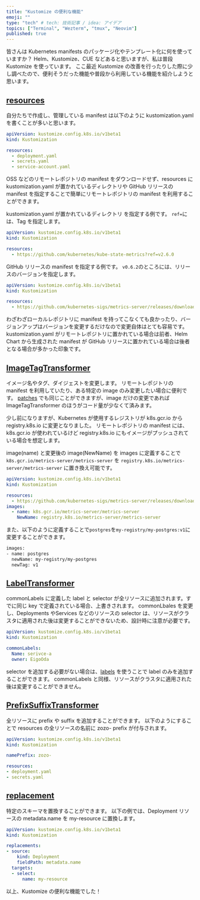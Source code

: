 ```yaml
---
title: "Kustomize の便利な機能"
emoji: ""
type: "tech" # tech: 技術記事 / idea: アイデア
topics: ["Terminal", "Wezterm", "tmux", "Neovim"]
published: true
---
```


皆さんは Kubernetes manifests のパッケージ化やテンプレート化に何を使っていますか？
Helm、Kustomize、CUE などあると思いますが、私は普段 Kustomize を使っています。
ここ最近 Kustomize の改善を行ったりした際に少し調べたので、便利そうだった機能や普段から利用している機能を紹介しようと思います。

## [resources](https://kubectl.docs.kubernetes.io/references/kustomize/kustomization/resource/)

自分たちで作成し、管理している manifest は以下のように kustomization.yaml を書くことが多いと思います。

```yaml
apiVersion: kustomize.config.k8s.io/v1beta1
kind: Kustomization

resources:
  - deployment.yaml
  - secrets.yaml
  - service-account.yaml
```

OSS などのリモートレポジトリの manifest をダウンロードせず、resources に kustomization.yaml が置かれているディレクトリや GitHub リリースの manifest を指定することで簡単にリモートレポジトリの manifest を利用することができます。

kustomization.yaml が置かれているディレクトリ を指定する例です。
`ref=`には、Tag を指定します。

```yaml
apiVersion: kustomize.config.k8s.io/v1beta1
kind: Kustomization

resources:
  - https://github.com/kubernetes/kube-state-metrics?ref=v2.6.0
```

GitHub リリースの manifest を指定する例です。
`v0.6.2`のところには、リリースのバージョンを指定します。

```yaml
apiVersion: kustomize.config.k8s.io/v1beta1
kind: Kustomization

resources:
  - https://github.com/kubernetes-sigs/metrics-server/releases/download/v0.6.2/components.yaml
```

わざわざローカルレポジトリに manifest を持ってこなくても良かったり、バージョンアップはバージョンを変更するだけなので変更自体はとても容易です。
kustomization.yaml がリモートレポジトリに置かれている場合は前者、Helm Chart から生成された manifest が GitHub リリースに置かれている場合は後者 となる場合が多かった印象です。

## [ImageTagTransformer](https://kubectl.docs.kubernetes.io/references/kustomize/builtins/#_imagetagtransformer_)

イメージ名やタグ、ダイジェストを変更します。
リモートレポジトリの manifest を利用していたり、ある特定の image のみ変更したい場合に便利です。
[patches](https://kubectl.docs.kubernetes.io/references/kustomize/kustomization/patches/) でも同じことができますが、image だけの変更であれば ImageTagTransformer のほうがコード量が少なくて済みます。

少し前になりますが、Kubernetes が使用するレジストリが k8s.gcr.io から registry.k8s.io に変更となりました。
リモートレポジトリの manifest には、k8s.gcr.io が使われているけど registry.k8s.io にもイメージがプッシュされている場合を想定します。

image(name) と変更後の image(NewName) を images に定義することで `k8s.gcr.io/metrics-server/metrics-server` を `registry.k8s.io/metrics-server/metrics-server` に置き換え可能です。

```yaml
apiVersion: kustomize.config.k8s.io/v1beta1
kind: Kustomization

resources:
  - https://github.com/kubernetes-sigs/metrics-server/releases/download/v0.6.2/components.yaml
images:
  - name: k8s.gcr.io/metrics-server/metrics-server
    NewName: registry.k8s.io/metrics-server/metrics-server
```

また、以下のように定義することで`postgres`を`my-registry/my-postgres:v1`に変更することができます。

```bash
images:
- name: postgres
  newName: my-registry/my-postgres
  newTag: v1
```

## [LabelTransformer](https://kubectl.docs.kubernetes.io/references/kustomize/builtins/#_labeltransformer_)

commonLabels に定義した label と selector が全リソースに追加されます。すでに同じ key で定義されている場合、上書きされます。
commonLbales を変更し、Deployments やServices などのリソースの selector は、リソースがクラスタに適用された後は変更することができないため、設計時に注意が必要です。

```yaml
apiVersion: kustomize.config.k8s.io/v1beta1
kind: Kustomization

commonLabels:
  Name: serivce-a
  owner: EigoOda
```

selector を追加する必要がない場合は、[labels](https://kubectl.docs.kubernetes.io/references/kustomize/kustomization/labels/) を使うことで label のみを追加することができます。
commonLabels と同様、リソースがクラスタに適用された後は変更することができません。


## [PrefixSuffixTransformer](https://kubectl.docs.kubernetes.io/references/kustomize/builtins/#_prefixsuffixtransformer_)

全リソースに prefix や suffix を追加することができます。
以下のようにすることで resources の全リソースの名前に zozo- prefix が付与されます。

```yaml
apiVersion: kustomize.config.k8s.io/v1beta1
kind: Kustomization

namePrefix: zozo-

resources:
- deployment.yaml
- secrets.yaml
```

## [replacement](https://kubectl.docs.kubernetes.io/references/kustomize/kustomization/replacements/)

特定のスキーマを置換することができます。
以下の例では、Deployment リソースの metadata.name を my-resource に置換します。

```yaml
apiVersion: kustomize.config.k8s.io/v1beta1
kind: Kustomization

replacements:
- source:
    kind: Deployment
    fieldPath: metadata.name
  targets:
  - select:
      name: my-resource
```

以上、Kustomize の便利な機能でした！

[Kustomize]: https://kustomize.io/
